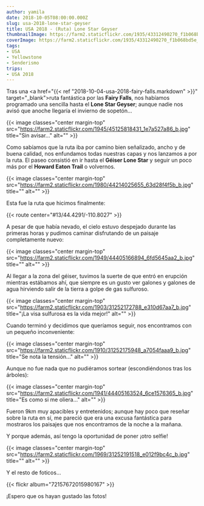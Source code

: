 ```yaml
---
author: yamila
date: 2018-10-05T08:00:00.000Z
slug: usa-2018-lone-star-geyser
title: USA 2018 - (Ruta) Lone Star Geyser
thumbnailImage: https://farm2.staticflickr.com/1935/43312490270_f1b068bd5e_c.jpg
coverImage: https://farm2.staticflickr.com/1935/43312490270_f1b068bd5e_b.jpg
tags:
- USA
- Yellowstone
- Senderismo
trips:
- USA 2018
---
```


Tras una <a href="{{< ref "2018-10-04-usa-2018-fairy-falls.markdown" >}}" target="_blank">ruta fantástica</a> por las **Fairy Falls**, nos habíamos programado una sencilla hasta el **Lone Star Geyser**; aunque nadie nos avisó que anoche llegaría el invierno de sopetón...

<!--more-->

{{< image classes="center margin-top" src="https://farm2.staticflickr.com/1945/45125818431_1e7a527a86_b.jpg" title="Sin avisar..." alt="" >}}

Como sabíamos que la ruta iba por camino bien señalizado, ancho y de buena calidad, nos enfundamos todas nuestras capas y nos lanzamos a por la ruta. El paseo consistió en ir hasta el **Géiser Lone Star** y seguir un poco más por el **Howard Eaton Trail** o volvernos.

{{< image classes="center margin-top" src="https://farm2.staticflickr.com/1980/44214025655_63d28f4f5b_b.jpg" title="" alt="" >}}

Esta fue la ruta que hicimos finalmente:

{{< route center="#13/44.4291/-110.8027" >}}

A pesar de que había nevado, el cielo estuvo despejado durante las primeras horas y pudimos caminar disfrutando de un paisaje completamente nuevo:

{{< image classes="center margin-top" src="https://farm2.staticflickr.com/1949/44405166894_6fd5645aa2_b.jpg" title="" alt="" >}}

Al llegar a la zona del géiser, tuvimos la suerte de que entró en erupción mientras estábamos ahí, que siempre es un gusto ver galones y galones de agua hirviendo salir de la tierra a golpe de gas sulfuroso.

{{< image classes="center margin-top" src="https://farm2.staticflickr.com/1903/31252172788_e310d67aa7_b.jpg" title="¡La visa sulfurosa es la vida mejor!" alt="" >}}

Cuando terminó y decidimos que queríamos seguir, nos encontramos con un pequeño inconveniente:

{{< image classes="center margin-top" src="https://farm2.staticflickr.com/1910/31252175948_a7054faaa9_b.jpg" title="Se nota la tensión..." alt="" >}}

Aunque no fue nada que no pudiéramos sortear (escondiéndonos tras los árboles):

{{< image classes="center margin-top" src="https://farm2.staticflickr.com/1941/44405163524_6ce1576365_b.jpg" title="Es como si me oliera..." alt="" >}}

Fueron 9km muy apacibles y entretenidos; aunque hay poco que reseñar sobre la ruta en sí, me pareció que era una excusa fantástica para mostraros los paisajes que nos encontramos de la noche a la mañana.

Y porque además, así tengo la oportunidad de poner ¡otro selfie!

{{< image classes="center margin-top" src="https://farm2.staticflickr.com/1969/31252191518_e012f9bc4c_b.jpg" title="" alt="" >}}

Y el resto de foticos...

{{< flickr album="72157672015980167" >}}

¡Espero que os hayan gustado las fotos!
